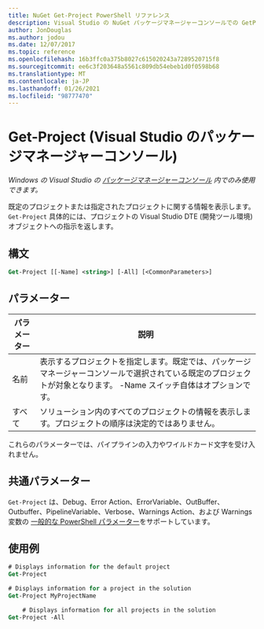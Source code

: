 ```yaml
---
title: NuGet Get-Project PowerShell リファレンス
description: Visual Studio の NuGet パッケージマネージャーコンソールでの GetProject PowerShell コマンドのリファレンス。
author: JonDouglas
ms.author: jodou
ms.date: 12/07/2017
ms.topic: reference
ms.openlocfilehash: 16b3ffc0a375b8027c615020243a7289520715f8
ms.sourcegitcommit: ee6c3f203648a5561c809db54ebeb1d0f0598b68
ms.translationtype: MT
ms.contentlocale: ja-JP
ms.lasthandoff: 01/26/2021
ms.locfileid: "98777470"
---
```

# <a name="get-project-package-manager-console-in-visual-studio"></a>Get-Project (Visual Studio のパッケージマネージャーコンソール)

*Windows の Visual Studio の [パッケージマネージャーコンソール](../../consume-packages/install-use-packages-powershell.md) 内でのみ使用できます。*

既定のプロジェクトまたは指定されたプロジェクトに関する情報を表示します。 `Get-Project` 具体的には、プロジェクトの Visual Studio DTE (開発ツール環境) オブジェクトへの指示を返します。

## <a name="syntax"></a>構文

```ps
Get-Project [[-Name] <string>] [-All] [<CommonParameters>]
```

## <a name="parameters"></a>パラメーター

| パラメーター | 説明 |
| --- | --- |
| 名前 | 表示するプロジェクトを指定します。既定では、パッケージマネージャーコンソールで選択されている既定のプロジェクトが対象となります。 -Name スイッチ自体はオプションです。 |
| すべて | ソリューション内のすべてのプロジェクトの情報を表示します。プロジェクトの順序は決定的ではありません。 |

これらのパラメーターでは、パイプラインの入力やワイルドカード文字を受け入れません。

## <a name="common-parameters"></a>共通パラメーター

`Get-Project` は、Debug、Error Action、ErrorVariable、OutBuffer、Outbuffer、PipelineVariable、Verbose、Warnings Action、および Warnings 変数の [一般的な PowerShell パラメーター](/powershell/module/microsoft.powershell.core/about/about_commonparameters)をサポートしています。

## <a name="examples"></a>使用例

```ps
# Displays information for the default project
Get-Project

# Displays information for a project in the solution
Get-Project MyProjectName

    # Displays information for all projects in the solution
Get-Project -All
```